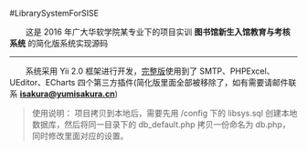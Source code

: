 #LibrarySystemForSISE

　　这是 2016 年广大华软学院某专业下的项目实训 **图书馆新生入馆教育与考核系统** 的简化版系统实现源码

---
　　系统采用 Yii 2.0 框架进行开发，[完整版](https://classtest.yumisakura.cn)使用到了 SMTP、PHPExcel、UEditor、ECharts 四个第三方插件(简化版里面全部被移除了，如有需要请邮件联系 **isakura@yumisakura.cn**)
  
>使用说明：
>项目拷贝到本地后，需要先用 /config 下的 libsys.sql 创建本地数据库，然后将同一目录下的 db_default.php 拷贝一份命名为 db.php，同时修改里面对应的设置。